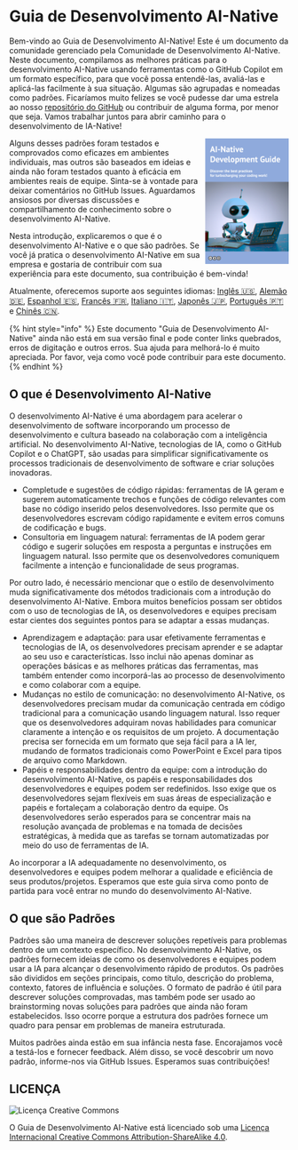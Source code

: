# Guia de Desenvolvimento AI-Native

Bem-vindo ao Guia de Desenvolvimento AI-Native!
Este é um documento da comunidade gerenciado pela Comunidade de Desenvolvimento AI-Native.
Neste documento, compilamos as melhores práticas para o desenvolvimento AI-Native usando ferramentas como o GitHub Copilot em um formato específico, para que você possa entendê-las, avaliá-las e aplicá-las facilmente à sua situação.
Algumas são agrupadas e nomeadas como padrões.
Ficaríamos muito felizes se você pudesse dar uma estrela ao nosso [repositório do GitHub](https://github.com/AI-Native-Development/docs) ou contribuir de alguma forma, por menor que seja. Vamos trabalhar juntos para abrir caminho para o desenvolvimento de IA-Native!

<img align="right" src="../../top.png" title="AI Native Development Guide" width="30%">

Alguns desses padrões foram testados e comprovados como eficazes em ambientes individuais, mas outros são baseados em ideias e ainda não foram testados quanto à eficácia em ambientes reais de equipe.
Sinta-se à vontade para deixar comentários no GitHub Issues.
Aguardamos ansiosos por diversas discussões e compartilhamento de conhecimento sobre o desenvolvimento AI-Native.

Nesta introdução, explicaremos o que é o desenvolvimento AI-Native e o que são padrões.
Se você já pratica o desenvolvimento AI-Native em sua empresa e gostaria de contribuir com sua experiência para este documento, sua contribuição é bem-vinda!

Atualmente, oferecemos suporte aos seguintes idiomas: [Inglês 🇺🇸](https://ai-native-development.gitbook.io/docs/), [Alemão 🇩🇪](https://ai-native-development.gitbook.io/docs/v/de/), [Espanhol 🇪🇸](https://ai-native-development.gitbook.io/docs/v/es/), [Francês 🇫🇷](https://ai-native-development.gitbook.io/docs/v/fr/), [Italiano 🇮🇹](https://ai-native-development.gitbook.io/docs/v/it/), [Japonês 🇯🇵](https://ai-native-development.gitbook.io/docs/v/ja/), [Português 🇵🇹](https://ai-native-development.gitbook.io/docs/v/pt/) e [Chinês 🇨🇳](https://ai-native-development.gitbook.io/docs/v/zh/).

{% hint style="info" %}
Este documento "Guia de Desenvolvimento AI-Native" ainda não está em sua versão final e pode conter links quebrados, erros de digitação e outros erros.
Sua ajuda para melhorá-lo é muito apreciada.
Por favor, veja como você pode contribuir para este documento.
{% endhint %}

## O que é Desenvolvimento AI-Native

O desenvolvimento AI-Native é uma abordagem para acelerar o desenvolvimento de software incorporando um processo de desenvolvimento e cultura baseado na colaboração com a inteligência artificial.
No desenvolvimento AI-Native, tecnologias de IA, como o GitHub Copilot e o ChatGPT, são usadas para simplificar significativamente os processos tradicionais de desenvolvimento de software e criar soluções inovadoras.

* Completude e sugestões de código rápidas: ferramentas de IA geram e sugerem automaticamente trechos e funções de código relevantes com base no código inserido pelos desenvolvedores.
Isso permite que os desenvolvedores escrevam código rapidamente e evitem erros comuns de codificação e bugs.
* Consultoria em linguagem natural: ferramentas de IA podem gerar código e sugerir soluções em resposta a perguntas e instruções em linguagem natural.
Isso permite que os desenvolvedores comuniquem facilmente a intenção e funcionalidade de seus programas.

Por outro lado, é necessário mencionar que o estilo de desenvolvimento muda significativamente dos métodos tradicionais com a introdução do desenvolvimento AI-Native.
Embora muitos benefícios possam ser obtidos com o uso de tecnologias de IA, os desenvolvedores e equipes precisam estar cientes dos seguintes pontos para se adaptar a essas mudanças.

* Aprendizagem e adaptação: para usar efetivamente ferramentas e tecnologias de IA, os desenvolvedores precisam aprender e se adaptar ao seu uso e características.
Isso inclui não apenas dominar as operações básicas e as melhores práticas das ferramentas, mas também entender como incorporá-las ao processo de desenvolvimento e como colaborar com a equipe.
* Mudanças no estilo de comunicação: no desenvolvimento AI-Native, os desenvolvedores precisam mudar da comunicação centrada em código tradicional para a comunicação usando linguagem natural.
Isso requer que os desenvolvedores adquiram novas habilidades para comunicar claramente a intenção e os requisitos de um projeto.
A documentação precisa ser fornecida em um formato que seja fácil para a IA ler, mudando de formatos tradicionais como PowerPoint e Excel para tipos de arquivo como Markdown.
* Papéis e responsabilidades dentro da equipe: com a introdução do desenvolvimento AI-Native, os papéis e responsabilidades dos desenvolvedores e equipes podem ser redefinidos.
Isso exige que os desenvolvedores sejam flexíveis em suas áreas de especialização e papéis e fortaleçam a colaboração dentro da equipe.
Os desenvolvedores serão esperados para se concentrar mais na resolução avançada de problemas e na tomada de decisões estratégicas, à medida que as tarefas se tornam automatizadas por meio do uso de ferramentas de IA.

Ao incorporar a IA adequadamente no desenvolvimento, os desenvolvedores e equipes podem melhorar a qualidade e eficiência de seus produtos/projetos.
Esperamos que este guia sirva como ponto de partida para você entrar no mundo do desenvolvimento AI-Native.

## O que são Padrões

Padrões são uma maneira de descrever soluções repetíveis para problemas dentro de um contexto específico.
No desenvolvimento AI-Native, os padrões fornecem ideias de como os desenvolvedores e equipes podem usar a IA para alcançar o desenvolvimento rápido de produtos.
Os padrões são divididos em seções principais, como título, descrição do problema, contexto, fatores de influência e soluções.
O formato de padrão é útil para descrever soluções comprovadas, mas também pode ser usado ao brainstorming novas soluções para padrões que ainda não foram estabelecidos.
Isso ocorre porque a estrutura dos padrões fornece um quadro para pensar em problemas de maneira estruturada.

Muitos padrões ainda estão em sua infância nesta fase.
Encorajamos você a testá-los e fornecer feedback.
Além disso, se você descobrir um novo padrão, informe-nos via GitHub Issues.
Esperamos suas contribuições!

## LICENÇA

![Licença Creative Commons](https://i.creativecommons.org/l/by-sa/4.0/88x31.png)

O Guia de Desenvolvimento AI-Native está licenciado sob uma [Licença Internacional Creative Commons Attribution-ShareAlike 4.0](http://creativecommons.org/licenses/by-sa/4.0/).
